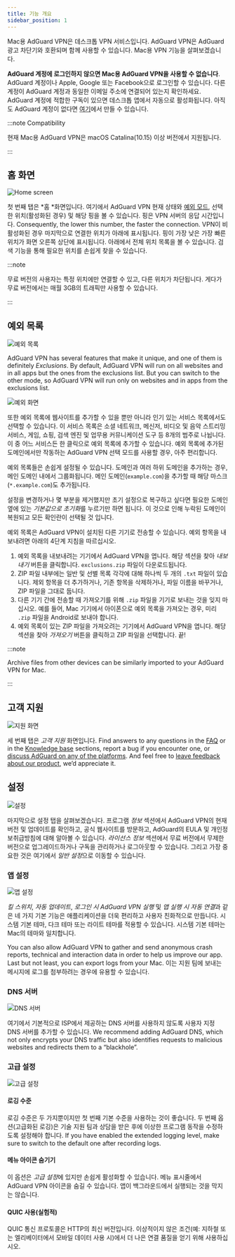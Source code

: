 ```yaml
---
title: 기능 개요
sidebar_position: 1
---
```


Mac용 AdGuard VPN은 데스크톱 VPN 서비스입니다. AdGuard VPN은 AdGuard 광고 차단기와 호환되며 함께 사용할 수 있습니다. Mac용 VPN 기능을 살펴보겠습니다.

**AdGuard 계정에 로그인하지 않으면 Mac용 AdGuard VPN을 사용할 수 없습니다**. AdGuard 계정이나 Apple, Google 또는 Facebook으로 로그인할 수 있습니다. 다른 계정이 AdGuard 계정과 동일한 이메일 주소에 연결되어 있는지 확인하세요. AdGuard 계정에 적합한 구독이 있으면 데스크톱 앱에서 자동으로 활성화됩니다. 아직도 AdGuard 계정이 없다면 [여기](https://auth.adguard.com/registration.html)에서 만들 수 있습니다.

:::note Compatibility

현재 Mac용 AdGuard VPN은 macOS Catalina(10.15) 이상 버전에서 지원됩니다.

:::

## 홈 화면

![Home screen](https://cdn.adguardvpn.com/content/kb/vpn/mac/main_en.png)

첫 번째 탭은 *홈 *화면입니다. 여기에서 AdGuard VPN 현재 상태와 [예외 모드](#exclusions), 선택한 위치(활성화된 경우) 및 해당 핑을 볼 수 있습니다. 핑은 VPN 서버의 응답 시간입니다. Consequently, the lower this number, the faster the connection. VPN이 비활성화된 경우 마지막으로 연결한 위치가 아래에 표시됩니다. 핑이 가장 낮은 가장 빠른 위치가 화면 오른쪽 상단에 표시됩니다. 아래에서 전체 위치 목록을 볼 수 있습니다. 검색 기능을 통해 필요한 위치를 손쉽게 찾을 수 있습니다.

:::note

무료 버전의 사용자는 특정 위치에만 연결할 수 있고, 다른 위치가 차단됩니다. 게다가 무료 버전에서는 매월 3GB의 트래픽만 사용할 수 있습니다.

:::

## 예외 목록

![예외 목록](https://cdn.adguardvpn.com/content/kb/vpn/mac/exclusions_en.png)

AdGuard VPN has several features that make it unique, and one of them is definitely *Exclusions*. By default, AdGuard VPN will run on all websites and in all apps but the ones from the exclusions list. But you can switch to the other mode, so AdGuard VPN will run only on websites and in apps from the exclusions list.

![예외 화면](https://cdn.adguardvpn.com/content/kb/vpn/mac/services_en.png)

또한 예외 목록에 웹사이트를 추가할 수 있을 뿐만 아니라 인기 있는 서비스 목록에서도 선택할 수 있습니다. 이 서비스 목록은 소셜 네트워크, 메신저, 비디오 및 음악 스트리밍 서비스, 게임, 쇼핑, 검색 엔진 및 업무용 커뮤니케이션 도구 등 8개의 범주로 나뉩니다. 이 중 어느 서비스든 한 클릭으로 예외 목록에 추가할 수 있습니다. 예외 목록에 추가된 도메인에서만 작동하는 AdGuard VPN 선택 모드를 사용할 경우, 아주 편리합니다.

예외 목록들은 손쉽게 설정될 수 있습니다. 도메인과 여러 하위 도메인을 추가하는 경우, 메인 도메인 내에서 그룹화됩니다. 메인 도메인(`example.com`)을 추가할 때 해당 마스크(`*.example.com`)도 추가됩니다.

설정을 변경하거나 몇 부분을 제거했지만 초기 설정으로 복구하고 싶다면 필요한 도메인 옆에 있는 *기본값으로 초기화*를 누르기만 하면 됩니다. 이 것으로 인해 누락된 도메인이 복원되고 모든 확인란이 선택될 것 입니다.

예외 목록은 AdGuard VPN이 설치된 다른 기기로 전송할 수 있습니다. 예외 항목을 내보내려면 아래의 4단계 지침을 따르십시오.

1. 예외 목록을 내보내려는 기기에서 AdGuard VPN을 엽니다. 해당 섹션을 찾아 *내보내기* 버튼을 클릭합니다. `exclusions.zip` 파일이 다운로드됩니다.
2. ZIP 파일 내부에는 일반 및 선별 목록 각각에 대해 하나씩 두 개의 `.txt` 파일이 있습니다. 제외 항목을 더 추가하거나, 기존 항목을 삭제하거나, 파일 이름을 바꾸거나, ZIP 파일을 그대로 둡니다.
3. 다른 기기 간에 전송할 때 가져오기를 위해 `.zip` 파일을 기기로 보내는 것을 잊지 마십시오. 예를 들어, Mac 기기에서 아이폰으로 예외 목록을 가져오는 경우, 미리 `.zip` 파일을 Android로 보내야 합니다.
4. 예외 목록이 있는 ZIP 파일을 가져오려는 기기에서 AdGuard VPN을 엽니다. 해당 섹션을 찾아 *가져오기* 버튼을 클릭하고 ZIP 파일을 선택합니다. 끝!

:::note

Archive files from other devices can be similarly imported to your AdGuard VPN for Mac.

:::

## 고객 지원

![지원 화면](https://cdn.adguardvpn.com/content/kb/vpn/mac/support_en.png)

세 번째 탭은 *고객 지원* 화면입니다. Find answers to any questions in the [FAQ](https://adguard-vpn.com/welcome.html#faq) or in the [Knowledge base](/) sections, report a bug if you encounter one, or [discuss AdGuard on any of the platforms](https://adguard.com/discuss.html). And feel free to [leave feedback about our product](https://surveys.adguard.com/vpn_mac/form.html), we’d appreciate it.

## 설정

![설정](https://cdn.adguardvpn.com/content/kb/vpn/mac/settings_en.png)

마지막으로 설정 탭을 살펴보겠습니다. 프로그램 *정보* 섹션에서 AdGuard VPN의 현재 버전 및 업데이트를 확인하고, 공식 웹사이트를 방문하고, AdGuard의 EULA 및 개인정보취급방침에 대해 알아볼 수 있습니다. *라이선스 정보* 섹션에서 무료 버전에서 무제한 버전으로 업그레이드하거나 구독을 관리하거나 로그아웃할 수 있습니다. 그리고 가장 중요한 것은 여기에서 *일반 설정*으로 이동할 수 있습니다.

### 앱 설정

![앱 설정](https://cdn.adguardvpn.com/content/kb/vpn/mac/general-settings_en.png)

*킬 스위치*, *자동 업데이트*, *로그인 시 AdGuard VPN 실행* 및 *앱 실행 시 자동 연결*과 같은 네 가지 기본 기능은 애플리케이션을 더욱 편리하고 사용자 친화적으로 만듭니다. 시스템 기본 테마, 다크 테마 또는 라이트 테마를 적용할 수 있습니다. 시스템 기본 테마는 Mac의 테마와 일치합니다.

You can also allow AdGuard VPN to gather and send anonymous crash reports, technical and interaction data in order to help us improve our app. Last but not least, you can export logs from your Mac. 이는 지원 팀에 보내는 메시지에 로그를 첨부하려는 경우에 유용할 수 있습니다.

### DNS 서버

![DNS 서버](https://cdn.adguardvpn.com/content/kb/vpn/mac/dns_en.png)

여기에서 기본적으로 ISP에서 제공하는 DNS 서버를 사용하지 않도록 사용자 지정 DNS 서버를 추가할 수 있습니다. We recommend adding AdGuard DNS, which not only encrypts your DNS traffic but also identifies requests to malicious websites and redirects them to a “blackhole”.

### 고급 설정

![고급 설정](https://cdn.adguardvpn.com/content/kb/vpn/mac/advanced-settings_en.png)

#### 로깅 수준

로깅 수준은 두 가지뿐이지만 첫 번째 기본 수준을 사용하는 것이 좋습니다. 두 번째 옵션(고급화된 로깅)은 기술 지원 팀과 상담을 받은 후에 이상한 프로그램 동작을 수정하도록 설정해야 합니다. If you have enabled the extended logging level, make sure to switch to the default one after recording logs.

#### 메뉴 아이콘 숨기기

이 옵션은 *고급 설정*에 있지만 손쉽게 활성화할 수 있습니다. 메뉴 표시줄에서 AdGuard VPN 아이콘을 숨길 수 있습니다. 앱이 백그라운드에서 실행되는 것을 막지는 않습니다.

#### QUIC 사용(실험적)

QUIC 통신 프로토콜은 HTTP의 최신 버전입니다. 이상적이지 않은 조건(예: 지하철 또는 엘리베이터에서 모바일 데이터 사용 시)에서 더 나은 연결 품질을 얻기 위해 사용하십시오.

